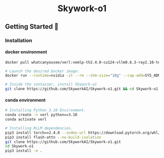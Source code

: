 <div align="center">

# Skywork-o1

</div>


## Getting Started 🎯
### Installation

#### docker environment


```bash
docker pull whatcanyousee/verl:vemlp-th2.4.0-cu124-vllm0.6.3-ray2.10-te2.0-megatron0.11.0-v0.0.6

# Launch the desired Docker image:
docker run --runtime=nvidia -it --rm --shm-size="10g" --cap-add=SYS_ADMIN -v <image:tag>

# Inside the container, install Skywork-o1
git clone https://github.com/SkyworkAI/Skywork-o1.git && cd Skywork-o1 && pip3 install -e .
```

#### conda environment
```bash
# Installing Python 3.10 Environment.
conda create -n verl python==3.10
conda activate verl

# Installing RLLM dependencies.
pip3 install torch==2.4.0 --index-url https://download.pytorch.org/whl/cu124
pip3 install flash-attn --no-build-isolation
git clone https://github.com/SkyworkAI/Skywork-o1.git
cd Skywork-o1
pip3 install -e .
```